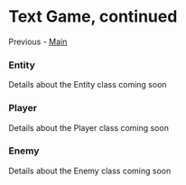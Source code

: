 # Text Game, continued

Previous - [Main](README.md)

### Entity

Details about the Entity class coming soon

### Player

Details about the Player class coming soon

### Enemy

Details about the Enemy class coming soon
